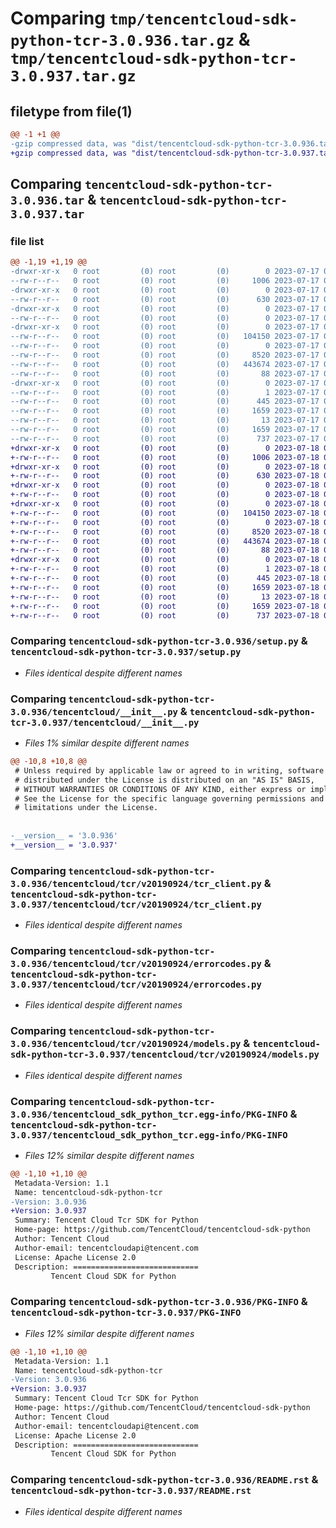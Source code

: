 # Comparing `tmp/tencentcloud-sdk-python-tcr-3.0.936.tar.gz` & `tmp/tencentcloud-sdk-python-tcr-3.0.937.tar.gz`

## filetype from file(1)

```diff
@@ -1 +1 @@
-gzip compressed data, was "dist/tencentcloud-sdk-python-tcr-3.0.936.tar", last modified: Mon Jul 17 00:36:06 2023, max compression
+gzip compressed data, was "dist/tencentcloud-sdk-python-tcr-3.0.937.tar", last modified: Tue Jul 18 00:31:49 2023, max compression
```

## Comparing `tencentcloud-sdk-python-tcr-3.0.936.tar` & `tencentcloud-sdk-python-tcr-3.0.937.tar`

### file list

```diff
@@ -1,19 +1,19 @@
-drwxr-xr-x   0 root         (0) root         (0)        0 2023-07-17 00:36:06.000000 tencentcloud-sdk-python-tcr-3.0.936/
--rw-r--r--   0 root         (0) root         (0)     1006 2023-07-17 00:36:06.000000 tencentcloud-sdk-python-tcr-3.0.936/setup.py
-drwxr-xr-x   0 root         (0) root         (0)        0 2023-07-17 00:36:06.000000 tencentcloud-sdk-python-tcr-3.0.936/tencentcloud/
--rw-r--r--   0 root         (0) root         (0)      630 2023-07-17 00:36:06.000000 tencentcloud-sdk-python-tcr-3.0.936/tencentcloud/__init__.py
-drwxr-xr-x   0 root         (0) root         (0)        0 2023-07-17 00:36:06.000000 tencentcloud-sdk-python-tcr-3.0.936/tencentcloud/tcr/
--rw-r--r--   0 root         (0) root         (0)        0 2023-07-17 00:36:06.000000 tencentcloud-sdk-python-tcr-3.0.936/tencentcloud/tcr/__init__.py
-drwxr-xr-x   0 root         (0) root         (0)        0 2023-07-17 00:36:06.000000 tencentcloud-sdk-python-tcr-3.0.936/tencentcloud/tcr/v20190924/
--rw-r--r--   0 root         (0) root         (0)   104150 2023-07-17 00:36:06.000000 tencentcloud-sdk-python-tcr-3.0.936/tencentcloud/tcr/v20190924/tcr_client.py
--rw-r--r--   0 root         (0) root         (0)        0 2023-07-17 00:36:06.000000 tencentcloud-sdk-python-tcr-3.0.936/tencentcloud/tcr/v20190924/__init__.py
--rw-r--r--   0 root         (0) root         (0)     8520 2023-07-17 00:36:06.000000 tencentcloud-sdk-python-tcr-3.0.936/tencentcloud/tcr/v20190924/errorcodes.py
--rw-r--r--   0 root         (0) root         (0)   443674 2023-07-17 00:36:06.000000 tencentcloud-sdk-python-tcr-3.0.936/tencentcloud/tcr/v20190924/models.py
--rw-r--r--   0 root         (0) root         (0)       88 2023-07-17 00:36:06.000000 tencentcloud-sdk-python-tcr-3.0.936/setup.cfg
-drwxr-xr-x   0 root         (0) root         (0)        0 2023-07-17 00:36:06.000000 tencentcloud-sdk-python-tcr-3.0.936/tencentcloud_sdk_python_tcr.egg-info/
--rw-r--r--   0 root         (0) root         (0)        1 2023-07-17 00:36:06.000000 tencentcloud-sdk-python-tcr-3.0.936/tencentcloud_sdk_python_tcr.egg-info/dependency_links.txt
--rw-r--r--   0 root         (0) root         (0)      445 2023-07-17 00:36:06.000000 tencentcloud-sdk-python-tcr-3.0.936/tencentcloud_sdk_python_tcr.egg-info/SOURCES.txt
--rw-r--r--   0 root         (0) root         (0)     1659 2023-07-17 00:36:06.000000 tencentcloud-sdk-python-tcr-3.0.936/tencentcloud_sdk_python_tcr.egg-info/PKG-INFO
--rw-r--r--   0 root         (0) root         (0)       13 2023-07-17 00:36:06.000000 tencentcloud-sdk-python-tcr-3.0.936/tencentcloud_sdk_python_tcr.egg-info/top_level.txt
--rw-r--r--   0 root         (0) root         (0)     1659 2023-07-17 00:36:06.000000 tencentcloud-sdk-python-tcr-3.0.936/PKG-INFO
--rw-r--r--   0 root         (0) root         (0)      737 2023-07-17 00:36:06.000000 tencentcloud-sdk-python-tcr-3.0.936/README.rst
+drwxr-xr-x   0 root         (0) root         (0)        0 2023-07-18 00:31:49.000000 tencentcloud-sdk-python-tcr-3.0.937/
+-rw-r--r--   0 root         (0) root         (0)     1006 2023-07-18 00:31:49.000000 tencentcloud-sdk-python-tcr-3.0.937/setup.py
+drwxr-xr-x   0 root         (0) root         (0)        0 2023-07-18 00:31:49.000000 tencentcloud-sdk-python-tcr-3.0.937/tencentcloud/
+-rw-r--r--   0 root         (0) root         (0)      630 2023-07-18 00:31:49.000000 tencentcloud-sdk-python-tcr-3.0.937/tencentcloud/__init__.py
+drwxr-xr-x   0 root         (0) root         (0)        0 2023-07-18 00:31:49.000000 tencentcloud-sdk-python-tcr-3.0.937/tencentcloud/tcr/
+-rw-r--r--   0 root         (0) root         (0)        0 2023-07-18 00:31:49.000000 tencentcloud-sdk-python-tcr-3.0.937/tencentcloud/tcr/__init__.py
+drwxr-xr-x   0 root         (0) root         (0)        0 2023-07-18 00:31:49.000000 tencentcloud-sdk-python-tcr-3.0.937/tencentcloud/tcr/v20190924/
+-rw-r--r--   0 root         (0) root         (0)   104150 2023-07-18 00:31:49.000000 tencentcloud-sdk-python-tcr-3.0.937/tencentcloud/tcr/v20190924/tcr_client.py
+-rw-r--r--   0 root         (0) root         (0)        0 2023-07-18 00:31:49.000000 tencentcloud-sdk-python-tcr-3.0.937/tencentcloud/tcr/v20190924/__init__.py
+-rw-r--r--   0 root         (0) root         (0)     8520 2023-07-18 00:31:49.000000 tencentcloud-sdk-python-tcr-3.0.937/tencentcloud/tcr/v20190924/errorcodes.py
+-rw-r--r--   0 root         (0) root         (0)   443674 2023-07-18 00:31:49.000000 tencentcloud-sdk-python-tcr-3.0.937/tencentcloud/tcr/v20190924/models.py
+-rw-r--r--   0 root         (0) root         (0)       88 2023-07-18 00:31:49.000000 tencentcloud-sdk-python-tcr-3.0.937/setup.cfg
+drwxr-xr-x   0 root         (0) root         (0)        0 2023-07-18 00:31:49.000000 tencentcloud-sdk-python-tcr-3.0.937/tencentcloud_sdk_python_tcr.egg-info/
+-rw-r--r--   0 root         (0) root         (0)        1 2023-07-18 00:31:49.000000 tencentcloud-sdk-python-tcr-3.0.937/tencentcloud_sdk_python_tcr.egg-info/dependency_links.txt
+-rw-r--r--   0 root         (0) root         (0)      445 2023-07-18 00:31:49.000000 tencentcloud-sdk-python-tcr-3.0.937/tencentcloud_sdk_python_tcr.egg-info/SOURCES.txt
+-rw-r--r--   0 root         (0) root         (0)     1659 2023-07-18 00:31:49.000000 tencentcloud-sdk-python-tcr-3.0.937/tencentcloud_sdk_python_tcr.egg-info/PKG-INFO
+-rw-r--r--   0 root         (0) root         (0)       13 2023-07-18 00:31:49.000000 tencentcloud-sdk-python-tcr-3.0.937/tencentcloud_sdk_python_tcr.egg-info/top_level.txt
+-rw-r--r--   0 root         (0) root         (0)     1659 2023-07-18 00:31:49.000000 tencentcloud-sdk-python-tcr-3.0.937/PKG-INFO
+-rw-r--r--   0 root         (0) root         (0)      737 2023-07-18 00:31:49.000000 tencentcloud-sdk-python-tcr-3.0.937/README.rst
```

### Comparing `tencentcloud-sdk-python-tcr-3.0.936/setup.py` & `tencentcloud-sdk-python-tcr-3.0.937/setup.py`

 * *Files identical despite different names*

### Comparing `tencentcloud-sdk-python-tcr-3.0.936/tencentcloud/__init__.py` & `tencentcloud-sdk-python-tcr-3.0.937/tencentcloud/__init__.py`

 * *Files 1% similar despite different names*

```diff
@@ -10,8 +10,8 @@
 # Unless required by applicable law or agreed to in writing, software
 # distributed under the License is distributed on an "AS IS" BASIS,
 # WITHOUT WARRANTIES OR CONDITIONS OF ANY KIND, either express or implied.
 # See the License for the specific language governing permissions and
 # limitations under the License.
 
 
-__version__ = '3.0.936'
+__version__ = '3.0.937'
```

### Comparing `tencentcloud-sdk-python-tcr-3.0.936/tencentcloud/tcr/v20190924/tcr_client.py` & `tencentcloud-sdk-python-tcr-3.0.937/tencentcloud/tcr/v20190924/tcr_client.py`

 * *Files identical despite different names*

### Comparing `tencentcloud-sdk-python-tcr-3.0.936/tencentcloud/tcr/v20190924/errorcodes.py` & `tencentcloud-sdk-python-tcr-3.0.937/tencentcloud/tcr/v20190924/errorcodes.py`

 * *Files identical despite different names*

### Comparing `tencentcloud-sdk-python-tcr-3.0.936/tencentcloud/tcr/v20190924/models.py` & `tencentcloud-sdk-python-tcr-3.0.937/tencentcloud/tcr/v20190924/models.py`

 * *Files identical despite different names*

### Comparing `tencentcloud-sdk-python-tcr-3.0.936/tencentcloud_sdk_python_tcr.egg-info/PKG-INFO` & `tencentcloud-sdk-python-tcr-3.0.937/tencentcloud_sdk_python_tcr.egg-info/PKG-INFO`

 * *Files 12% similar despite different names*

```diff
@@ -1,10 +1,10 @@
 Metadata-Version: 1.1
 Name: tencentcloud-sdk-python-tcr
-Version: 3.0.936
+Version: 3.0.937
 Summary: Tencent Cloud Tcr SDK for Python
 Home-page: https://github.com/TencentCloud/tencentcloud-sdk-python
 Author: Tencent Cloud
 Author-email: tencentcloudapi@tencent.com
 License: Apache License 2.0
 Description: ============================
         Tencent Cloud SDK for Python
```

### Comparing `tencentcloud-sdk-python-tcr-3.0.936/PKG-INFO` & `tencentcloud-sdk-python-tcr-3.0.937/PKG-INFO`

 * *Files 12% similar despite different names*

```diff
@@ -1,10 +1,10 @@
 Metadata-Version: 1.1
 Name: tencentcloud-sdk-python-tcr
-Version: 3.0.936
+Version: 3.0.937
 Summary: Tencent Cloud Tcr SDK for Python
 Home-page: https://github.com/TencentCloud/tencentcloud-sdk-python
 Author: Tencent Cloud
 Author-email: tencentcloudapi@tencent.com
 License: Apache License 2.0
 Description: ============================
         Tencent Cloud SDK for Python
```

### Comparing `tencentcloud-sdk-python-tcr-3.0.936/README.rst` & `tencentcloud-sdk-python-tcr-3.0.937/README.rst`

 * *Files identical despite different names*

